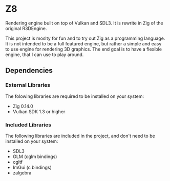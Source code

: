 # Z8

Rendering engine built on top of Vulkan and SDL3. It is rewrite in Zig of the original R3DEngine.

This project is moslty for fun and to try out Zig as a programming language.
It is not intended to be a full featured engine, but rather a simple and easy to use engine for rendering 3D graphics.
The end goal is to have a flexible engine, that I can use to play around.

## Dependencies

### External Libraries

The folowing libraries are required to be installed on your system:

- Zig 0.14.0
- Vulkan SDK 1.3 or higher

### Included Libraries

The following libraries are included in the project, and don't need to be installed on your system:

- SDL3
- GLM (cglm bindings)
- cgltf
- ImGui (c bindings)
- zalgebra
